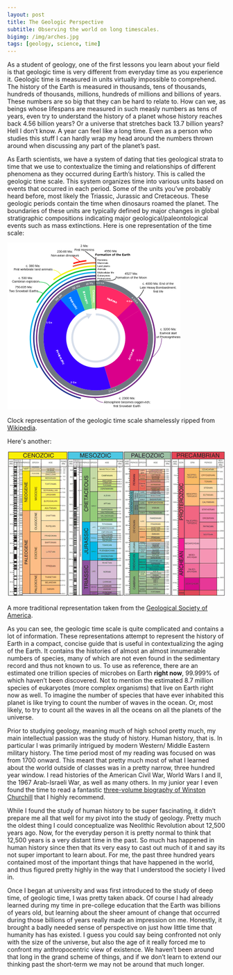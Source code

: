 ```yaml
---
layout: post
title: The Geologic Perspective
subtitle: Observing the world on long timescales.
bigimg: /img/arches.jpg
tags: [geology, science, time]
---
```


As a student of geology, one of the first lessons you learn about your field is that geologic time is very different from everyday time as you experience it. Geologic time is measured in units virtually impossible to comprehend. The history of the Earth is measured in thousands, tens of thousands, hundreds of thousands, millions, hundreds of millions and billions of years. These numbers are so big that they can be hard to relate to. How can we, as beings whose lifespans are measured in such measly numbers as tens of years, even try to understand the history of a planet whose history reaches back 4.56 billion years? Or a universe that stretches back 13.7 billion years? Hell I don’t know. A year can feel like a long time. Even as a person who studies this stuff I can hardly wrap my head around the numbers thrown around when discussing any part of the planet’s past.

As Earth scientists, we have a system of dating that ties geological strata to time that we use to contextualize the timing and relationships of different phenomena as they occurred during Earth’s history. This is called the geologic time scale. This system organizes time into various units based on events that occurred in each period. Some of the units you’ve probably heard before, most likely the Triassic, Jurassic and Cretaceous. These geologic periods contain the time when dinosaurs roamed the planet. The boundaries of these units are typically defined by major changes in global stratigraphic compositions indicating major geological/paleontological events such as mass extinctions. Here is one representation of the time scale:

![Circular representation of the geologic time scale.](/img/circle_time_scale.png)

Clock representation of the geologic time scale shamelessly ripped from [Wikipedia](https://en.wikipedia.org/wiki/Geologic_time_scale).

Here's another:

![Classic representation of the geologic time scale.](/img/classic_time_scale.gif)

A more traditional representation taken from the [Geological Society of America](https://www.geosociety.org/GSA/Education_Careers/Geologic_Time_Scale/GSA/timescale/home.aspx).

As you can see, the geologic time scale is quite complicated and contains a lot of information. These representations attempt to represent the history of Earth in a compact, concise guide that is useful in contextualizing the aging of the Earth. It contains the histories of almost an almost innumerable numbers of species, many of which are not even found in the sedimentary record and thus not known to us. To use as reference, there are an estimated one trillion species of microbes on Earth **right now**, 99.999% of which haven’t been discovered. Not to mention the estimated 8.7 million species of eukaryotes (more complex organisms) that live on Earth right now as well. To imagine the number of species that have ever inhabited this planet is like trying to count the number of waves in the ocean. Or, most likely, to try to count all the waves in all the oceans on all the planets of the universe.

Prior to studying geology, meaning much of high school pretty much, my main intellectual passion was the study of history. Human history, that is. In particular I was primarily intrigued by modern Western/ Middle Eastern military history. The time period most of my reading was focused on was from 1700 onward. This meant that pretty much most of what I learned about the world outside of classes was in a pretty narrow, three hundred year window. I read histories of the American Civil War, World Wars I and II, the 1967 Arab-Israeli War, as well as many others. In my junior year I even found the time to read a fantastic [three-volume biography of Winston Churchill](https://www.amazon.com/gp/product/B01MT1Z2YG/ref=series_rw_dp_sw) that I highly recommend.

While I found the study of human history to be super fascinating, it didn’t prepare me all that well for my pivot into the study of geology. Pretty much the oldest thing I could conceptualize was Neolithic Revolution about 12,500 years ago. Now, for the everyday person it is pretty normal to think that 12,500 years is a very distant time in the past. So much has happened in human history since then that its very easy to cast out much of it and say its not super important to learn about. For me, the past three hundred years contained most of the important things that have happened in the world, and thus figured pretty highly in the way that I understood the society I lived in.

Once I began at university and was first introduced to the study of deep time, of geologic time, I was pretty taken aback. Of course I had already learned during my time in pre-college education that the Earth was billions of years old, but learning about the sheer amount of change that occurred during those billions of years really made an impression on me. Honestly, it brought a badly needed sense of perspective on just how little time that humanity has has existed. I guess you could say being confronted not only with the size of the universe, but also the age of it really forced me to confront my anthropocentric view of existence. We haven’t been around that long in the grand scheme of things, and if we don’t learn to extend our thinking past the short-term we may not be around that much longer.
